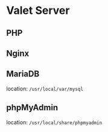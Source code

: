 # Valet Server


## PHP


## Nginx


## MariaDB

location: `/usr/local/var/mysql`


## phpMyAdmin

location: `/usr/local/share/phpmyadmin`

